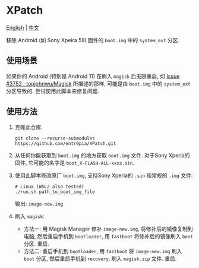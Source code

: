 # XPatch

[English](https://github.com/entr0pia/XPatch#readme) | [中文](https://github.com/entr0pia/XPatch/blob/master/readme_zh.md)

移除 Android (如 Sony Xpeira 5II) 固件的 ```boot.img``` 中的 ```system_ext``` 分区.

## 使用场景

如果你的 Android (特别是 Android 11) 在刷入 ```magisk``` 后无限重启, 如 [Issue #3752 · topjohnwu/Magisk](https://github.com/topjohnwu/Magisk/issues/3752) 所描述的那样, 可能是由 ```boot.img``` 中的 ```system_ext``` 分区导致的. 尝试使用此脚本来修复问题.

## 使用方法

1. 克隆此仓库:
    ```shell
    git clone --recurse-submodules https://github.com/entr0pia/XPatch.git
    ```

2. 从任何你能获取到 ```boot.img``` 的地方获取 ```boot.img``` 文件. 对于Sony Xperia的固件, 它可能的名字是 ```boot_X-FLASH-ALL-xxxx.sin```.

3. 使用此脚本修改原厂 ```boot.img```, 支持Sony Xperia的 ```.sin``` 和常规的 ```.img``` 文件:
    ```shell
    # Linux (WSL2 also tested)
    ./run.sh path_to_boot_img_file
    ```
    输出: ```image-new.img```

4. 刷入 ```magisk```:
    - 方法一: 用 Magisk Manager 修补 ```image-new.img```, 将修补后的镜像复制到电脑, 然后重启手机到 ```bootloader```, 用 ```fastboot``` 将修补后的镜像刷入 ```boot``` 分区. 重启.
    - 方法二: 重启手机到 ```bootloader```, 用 ```fastboot``` 将 ```image-new.img``` 刷入 ```boot``` 分区, 然后重启手机到 ```recovery```, 刷入 ```magisk.zip``` 文件. 重启.
    
